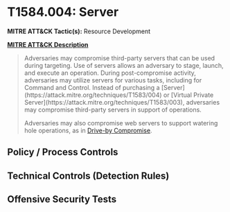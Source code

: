 # T1584.004: Server
**MITRE ATT&CK Tactic(s):** Resource Development

**[MITRE ATT&CK Description](https://attack.mitre.org/techniques/T1584/004)**
<blockquote>Adversaries may compromise third-party servers that can be used during targeting. Use of servers allows an adversary to stage, launch, and execute an operation. During post-compromise activity, adversaries may utilize servers for various tasks, including for Command and Control. Instead of purchasing a [Server](https://attack.mitre.org/techniques/T1583/004) or [Virtual Private Server](https://attack.mitre.org/techniques/T1583/003), adversaries may compromise third-party servers in support of operations.

Adversaries may also compromise web servers to support watering hole operations, as in [Drive-by Compromise](https://attack.mitre.org/techniques/T1189).</blockquote>

## Policy / Process Controls
## Technical Controls (Detection Rules)

## Offensive Security Tests
